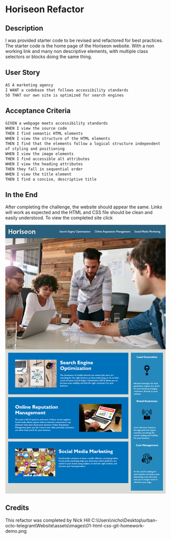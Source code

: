 # Horiseon Refactor

## Description

I was provided starter code to be revised and refactored for best practices. The starter code is the home page of the Horiseon website. With a non working link and many non descriptive elements, with multiple class selectors or blocks doing the same thing.

## User Story

```
AS A marketing agency
I WANT a codebase that follows accessibility standards
SO THAT our own site is optimized for search engines
```

## Acceptance Criteria

```
GIVEN a webpage meets accessibility standards
WHEN I view the source code
THEN I find semantic HTML elements
WHEN I view the structure of the HTML elements
THEN I find that the elements follow a logical structure independent of styling and positioning
WHEN I view the image elements
THEN I find accessible alt attributes
WHEN I view the heading attributes
THEN they fall in sequential order
WHEN I view the title element
THEN I find a concise, descriptive title
```

## In the End

After completing the challenge, the website should appear the same. Links will work as expected and the HTML and CSS file should be clean and easily understood. To view the completed site click 

![alt text](./images/01-html-css-git-homework-demo.png)


## Credits
This refactor was completed by Nick Hill
C:\Users\nicho\Desktop\urban-octo-telegram\Website\assets\images\01-html-css-git-homework-demo.png